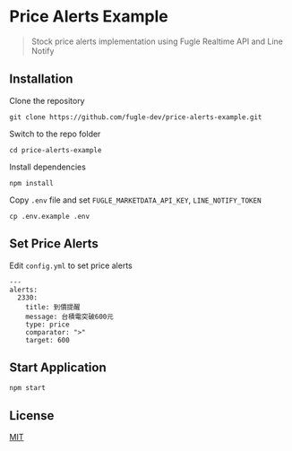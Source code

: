 # Price Alerts Example

> Stock price alerts implementation using Fugle Realtime API and Line Notify

## Installation

Clone the repository

    git clone https://github.com/fugle-dev/price-alerts-example.git

Switch to the repo folder

    cd price-alerts-example
    
Install dependencies
    
    npm install

Copy `.env` file and set `FUGLE_MARKETDATA_API_KEY`, `LINE_NOTIFY_TOKEN` 

    cp .env.example .env

## Set Price Alerts

Edit `config.yml` to set price alerts


    ---
    alerts:
      2330:
        title: 到價提醒
        message: 台積電突破600元
        type: price
        comparator: ">"
        target: 600


## Start Application

    npm start

## License

[MIT](LICENSE)
